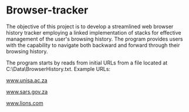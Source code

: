 # Browser-tracker
The objective of this project is to develop a streamlined web browser 
history tracker employing a linked implementation of stacks for effective 
management of the user's browsing history. 
The program provides users with the capability to navigate
 both backward and forward through their browsing history.

 The program starts by reads from initial URLs from a file located at C:\Data\BrowserHistory.txt. Example URLs:

www.unisa.ac.za

www.sars.gov.za

www.lions.com
